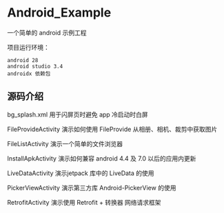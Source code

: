 # Android_Example

一个简单的 android 示例工程

项目运行环境：

    android 28
    android studio 3.4
    androidx 依赖包

## 源码介绍

bg_splash.xml       用于闪屏页时避免 app 冷启动时白屏

FileProvideActivity 演示如何使用 FileProvide 从相册、相机、裁剪中获取图片

FileListActivity    演示一个简单的文件浏览器

InstallApkActivity  演示如何兼容 android 4.4 及 7.0 以后的应用内更新

LiveDataActivity    演示jetpack 库中的 LiveData 的使用

PickerViewActivity  演示第三方库  Android-PickerView  的使用

RetrofitActivity    演示使用 Retrofit + 转换器 网络请求框架
